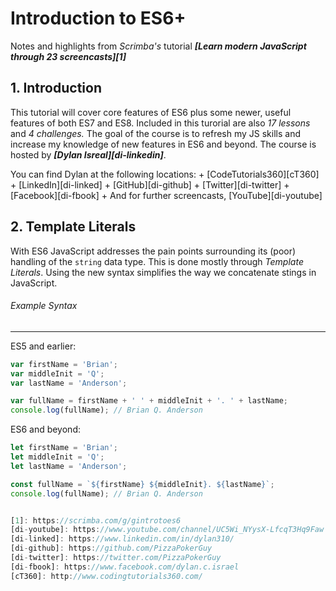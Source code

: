 # Introduction to ES6+
  Notes and highlights from *Scrimba's* tutorial __*[Learn modern JavaScript through 23 screencasts][1]*__

## 1. Introduction
  This tutorial will cover core features of ES6 plus some newer, useful features of both ES7 and ES8. Included in this turorial are also *17 lessons* and *4 challenges.* The goal of the course is to refresh my JS skills and increase my knowledge of new features in ES6 and beyond. The course is hosted by __*[Dylan Isreal][di-linkedin]*__.

  You can find Dylan at the following locations:
    + [CodeTutorials360][cT360]
    + [LinkedIn][di-linked]
    + [GitHub][di-github]
    + [Twitter][di-twitter]
    + [Facebook][di-fbook]
    + And for further screencasts, [YouTube][di-youtube]

## 2. Template Literals
  With ES6 JavaScript addresses the pain points surrounding its (poor) handling of the `string` data type. This is done mostly through *Template Literals*. Using the new syntax simplifies the way we concatenate stings in JavaScript.

###### Example Syntax
---
  ES5 and earlier:
  ```javascript
  var firstName = 'Brian';
  var middleInit = 'Q';
  var lastName = 'Anderson';

  var fullName = firstName + ' ' + middleInit + '. ' + lastName;
  console.log(fullName); // Brian Q. Anderson
  ```

  ES6 and beyond:
  ```javascript
  let firstName = 'Brian';
  let middleInit = 'Q';
  let lastName = 'Anderson';

  const fullName = `${firstName} ${middleInit}. ${lastName}`;
  console.log(fullName); // Brian Q. Anderson
  

[1]: https://scrimba.com/g/gintrotoes6
[di-youtube]: https://www.youtube.com/channel/UC5Wi_NYysX-LfcqT3Hq9Faw
[di-linked]: https://www.linkedin.com/in/dylan310/
[di-github]: https://github.com/PizzaPokerGuy
[di-twitter]: https://twitter.com/PizzaPokerGuy
[di-fbook]: https://www.facebook.com/dylan.c.israel
[cT360]: http://www.codingtutorials360.com/
